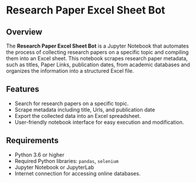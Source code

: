 # Research Paper Excel Sheet Bot

## Overview

The **Research Paper Excel Sheet Bot** is a Jupyter Notebook that automates the process of collecting research papers on a specific topic and compiling them into an Excel sheet. This notebook scrapes research paper metadata, such as titles, Paper Links, publication dates, from academic databases and organizes the information into a structured Excel file.

## Features

- Search for research papers on a specific topic.
- Scrape metadata including title, Urls, and publication date
- Export the collected data into an Excel spreadsheet.
- User-friendly notebook interface for easy execution and modification.

## Requirements

- Python 3.6 or higher
- Required Python libraries: `pandas`, `selenium`
- Jupyter Notebook or JupyterLab
- Internet connection for accessing online databases.


